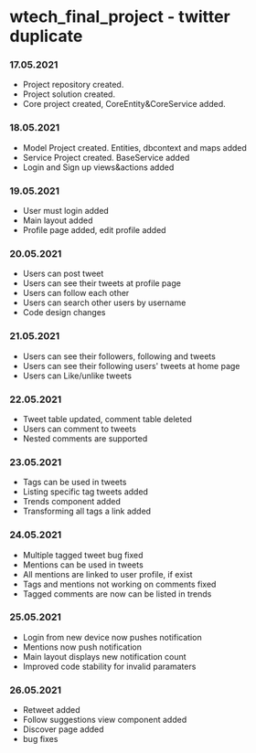 # wtech_final_project - twitter duplicate

### 17.05.2021
<ul>
	<li>Project repository created.</li>
	<li>Project solution created.</li>
	<li>Core project created, CoreEntity&CoreService added.</li>
</ul>

### 18.05.2021
<ul>
	<li>Model Project created. Entities, dbcontext and maps added</li>
	<li>Service Project created. BaseService added</li>
	<li>Login and Sign up views&actions added</li>
</ul>

### 19.05.2021
<ul>
	<li>User must login added</li>
	<li>Main layout added</li>
	<li>Profile page added, edit profile added</li>
</ul>

### 20.05.2021
<ul>
	<li>Users can post tweet</li>
	<li>Users can see their tweets at profile page</li>
	<li>Users can follow each other</li>
	<li>Users can search other users by username</li>
	<li>Code design changes</li>
</ul>

### 21.05.2021
<ul>
	<li>Users can see their followers, following and tweets</li>
	<li>Users can see their following users' tweets at home page</li>
	<li>Users can Like/unlike tweets</li>
</ul>

### 22.05.2021
<ul>
	<li>Tweet table updated, comment table deleted</li>
	<li>Users can comment to tweets</li>
	<li>Nested comments are supported</li>
</ul>

### 23.05.2021
<ul>
	<li>Tags can be used in tweets</li>
	<li>Listing specific tag tweets added</li>
	<li>Trends component added</li>
	<li>Transforming all tags a link added</li>
</ul>

### 24.05.2021
<ul>
	<li>Multiple tagged tweet bug fixed</li>
	<li>Mentions can be used in tweets</li>
	<li>All mentions are linked to user profile, if exist</li>
	<li>Tags and mentions not working on comments fixed</li>
	<li>Tagged comments are now can be listed in trends</li>
</ul>

### 25.05.2021
<ul>
	<li>Login from new device now pushes notification</li>
	<li>Mentions now push notification</li>
	<li>Main layout displays new notification count</li>
	<li>Improved code stability for invalid paramaters</li>
</ul>

### 26.05.2021
<ul>
	<li>Retweet added</li>
	<li>Follow suggestions view component added</li>
	<li>Discover page added</li>
	<li>bug fixes</li>
</ul>
